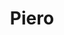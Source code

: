 ---
title: "Piero"
url: /ciudad-autonoma-de-buenos-aires/piero-avenida-del-libertador/
shop: cama
---